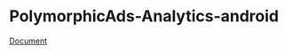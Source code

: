 # PolymorphicAds-Analytics-android

[Document](https://github.com/FullSpeedInc-SmartPhoneDepartment/PolymorphicAds-Analytics-android/wiki)
